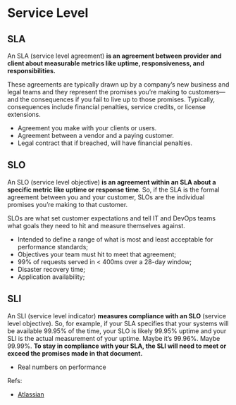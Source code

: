 # Service Level

## **SLA**
An SLA (service level agreement) **is an agreement between provider and client about measurable metrics like uptime, responsiveness, and responsibilities.**

These agreements are typically drawn up by a company’s new business and legal teams and they represent the promises you’re making to customers—and the consequences if you fail to live up to those promises. Typically, consequences include financial penalties, service credits, or license extensions.

- Agreement you make with your clients or users.
- Agreement between a vendor and a paying customer.
- Legal contract that if breached, will have financial penalties.

## **SLO**
An SLO (service level objective) **is an agreement within an SLA about a specific metric like uptime or response time**. So, if the SLA is the formal agreement between you and your customer, SLOs are the individual promises you’re making to that customer.

SLOs are what set customer expectations and tell IT and DevOps teams what goals they need to hit and measure themselves against.

- Intended to define a range of what is most and least acceptable for performance standards;
- Objectives your team must hit to meet that agreement;
- 99% of requests served in < 400ms over a 28-day window;
- Disaster recovery time;
- Application availability;

## **SLI**

An SLI (service level indicator) **measures compliance with an SLO** (service level objective). So, for example, if your SLA specifies that your systems will be available 99.95% of the time, your SLO is likely 99.95% uptime and your SLI is the actual measurement of your uptime. Maybe it’s 99.96%. Maybe 99.99%. **To stay in compliance with your SLA, the SLI will need to meet or exceed the promises made in that document.**

- Real numbers on performance

Refs:
- [Atlassian](https://www.atlassian.com/incident-management/kpis/sla-vs-slo-vs-sli)